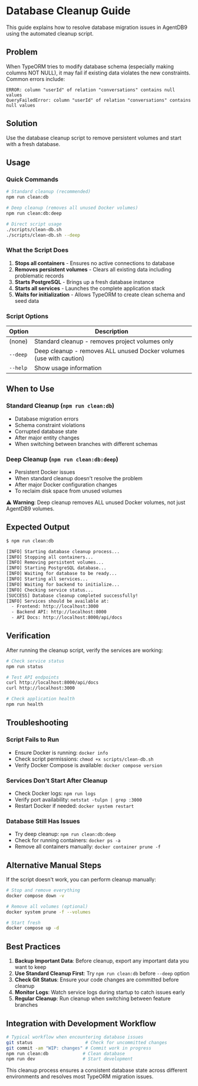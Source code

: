 # Database Cleanup Guide

This guide explains how to resolve database migration issues in AgentDB9 using the automated cleanup script.

## Problem

When TypeORM tries to modify database schema (especially making columns NOT NULL), it may fail if existing data violates the new constraints. Common errors include:

```
ERROR: column "userId" of relation "conversations" contains null values
QueryFailedError: column "userId" of relation "conversations" contains null values
```

## Solution

Use the database cleanup script to remove persistent volumes and start with a fresh database.

## Usage

### Quick Commands

```bash
# Standard cleanup (recommended)
npm run clean:db

# Deep cleanup (removes all unused Docker volumes)
npm run clean:db:deep

# Direct script usage
./scripts/clean-db.sh
./scripts/clean-db.sh --deep
```

### What the Script Does

1. **Stops all containers** - Ensures no active connections to database
2. **Removes persistent volumes** - Clears all existing data including problematic records
3. **Starts PostgreSQL** - Brings up a fresh database instance
4. **Starts all services** - Launches the complete application stack
5. **Waits for initialization** - Allows TypeORM to create clean schema and seed data

### Script Options

| Option | Description |
|--------|-------------|
| (none) | Standard cleanup - removes project volumes only |
| `--deep` | Deep cleanup - removes ALL unused Docker volumes (use with caution) |
| `--help` | Show usage information |

## When to Use

### Standard Cleanup (`npm run clean:db`)
- Database migration errors
- Schema constraint violations
- Corrupted database state
- After major entity changes
- When switching between branches with different schemas

### Deep Cleanup (`npm run clean:db:deep`)
- Persistent Docker issues
- When standard cleanup doesn't resolve the problem
- After major Docker configuration changes
- To reclaim disk space from unused volumes

⚠️ **Warning**: Deep cleanup removes ALL unused Docker volumes, not just AgentDB9 volumes.

## Expected Output

```bash
$ npm run clean:db

[INFO] Starting database cleanup process...
[INFO] Stopping all containers...
[INFO] Removing persistent volumes...
[INFO] Starting PostgreSQL database...
[INFO] Waiting for database to be ready...
[INFO] Starting all services...
[INFO] Waiting for backend to initialize...
[INFO] Checking service status...
[SUCCESS] Database cleanup completed successfully!
[INFO] Services should be available at:
  - Frontend: http://localhost:3000
  - Backend API: http://localhost:8000
  - API Docs: http://localhost:8000/api/docs
```

## Verification

After running the cleanup script, verify the services are working:

```bash
# Check service status
npm run status

# Test API endpoints
curl http://localhost:8000/api/docs
curl http://localhost:3000

# Check application health
npm run health
```

## Troubleshooting

### Script Fails to Run
- Ensure Docker is running: `docker info`
- Check script permissions: `chmod +x scripts/clean-db.sh`
- Verify Docker Compose is available: `docker compose version`

### Services Don't Start After Cleanup
- Check Docker logs: `npm run logs`
- Verify port availability: `netstat -tulpn | grep :3000`
- Restart Docker if needed: `docker system restart`

### Database Still Has Issues
- Try deep cleanup: `npm run clean:db:deep`
- Check for running containers: `docker ps -a`
- Remove all containers manually: `docker container prune -f`

## Alternative Manual Steps

If the script doesn't work, you can perform cleanup manually:

```bash
# Stop and remove everything
docker compose down -v

# Remove all volumes (optional)
docker system prune -f --volumes

# Start fresh
docker compose up -d
```

## Best Practices

1. **Backup Important Data**: Before cleanup, export any important data you want to keep
2. **Use Standard Cleanup First**: Try `npm run clean:db` before `--deep` option
3. **Check Git Status**: Ensure your code changes are committed before cleanup
4. **Monitor Logs**: Watch service logs during startup to catch issues early
5. **Regular Cleanup**: Run cleanup when switching between feature branches

## Integration with Development Workflow

```bash
# Typical workflow when encountering database issues
git status                    # Check for uncommitted changes
git commit -am "WIP: changes" # Commit work in progress
npm run clean:db             # Clean database
npm run dev                  # Start development
```

This cleanup process ensures a consistent database state across different environments and resolves most TypeORM migration issues.